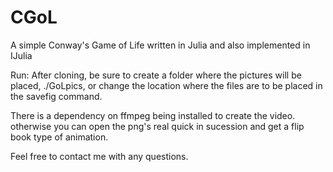 CGoL
====

A simple Conway's Game of Life written in Julia and also implemented in IJulia

Run: After cloning, be sure to create a folder where the pictures will be placed, ./GoLpics, or change the location where the files are to be placed in the savefig command.

There is a dependency on ffmpeg being installed to create the video. otherwise you can open the png's real quick in sucession and get a flip book type of animation.

Feel free to contact me with any questions.
